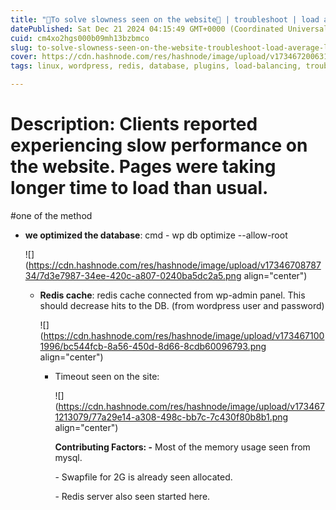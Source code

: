 ```yaml
---
title: "🎯To solve slowness seen on the website🚀 | troubleshoot | load average | Log | problem | wp cli | plugins.✔"
datePublished: Sat Dec 21 2024 04:15:49 GMT+0000 (Coordinated Universal Time)
cuid: cm4xo2hgs000b09mh13bzbmco
slug: to-solve-slowness-seen-on-the-website-troubleshoot-load-average-log-problem-wp-cli-plugins
cover: https://cdn.hashnode.com/res/hashnode/image/upload/v1734672006319/ba583a94-047f-4aef-9362-5cd99452d3f6.jpeg
tags: linux, wordpress, redis, database, plugins, load-balancing, troubleshoot, slowness

---
```


# Description: Clients reported experiencing slow performance on the website. Pages were taking longer time to load than usual.  
  
  
#one of the method

* **we optimized the database**: cmd - wp db optimize --allow-root
    
    ![](https://cdn.hashnode.com/res/hashnode/image/upload/v1734670878734/7d3e7987-34ee-420c-a807-0240ba5dc2a5.png align="center")
    
    * **Redis cache**: redis cache connected from wp-admin panel. This should decrease hits to the DB. (from wordpress user and password)
        
        ![](https://cdn.hashnode.com/res/hashnode/image/upload/v1734671001996/bc544fcb-8a56-450d-8d66-8cdb60096793.png align="center")
        
        * Timeout seen on the site:
            
            ![](https://cdn.hashnode.com/res/hashnode/image/upload/v1734671213079/77a29e14-a308-498c-bb7c-7c430f80b8b1.png align="center")
            
            **Contributing Factors: -** Most of the memory usage seen from mysql.
            
            \- Swapfile for 2G is already seen allocated.
            
            \- Redis server also seen started here.